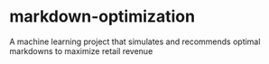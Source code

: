 # markdown-optimization
A machine learning project that simulates and recommends optimal markdowns to maximize retail revenue
